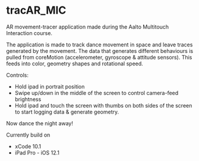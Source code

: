 # tracAR_MIC
AR movement-tracer application made during the Aalto Multitouch Interaction course.

The application is made to track dance movement in space and leave traces generated by the movement. The data that generates different behaviours is pulled from coreMotion (accelerometer, gyroscope & attitude sensors). This feeds into color, geometry shapes and rotational speed.

Controls:
- Hold ipad in portrait position
- Swipe up/down in the middle of the screen to control camera-feed brightness
- Hold ipad and touch the screen with thumbs on both sides of the screen to start logging data & generate geometry.

Now dance the night away!

Currently build on
- xCode 10.1
- iPad Pro - iOS 12.1
